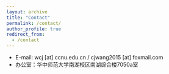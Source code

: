 ```yaml
---
layout: archive
title: "Contact"
permalink: /contact/
author_profile: true
redirect_from:
  - /contact
---
```



* E-mail:
  wcj [at] ccnu.edu.cn / cjwang2015 [at] foxmail.com
* 
  办公室：华中师范大学南湖校区南湖综合楼7050a室
